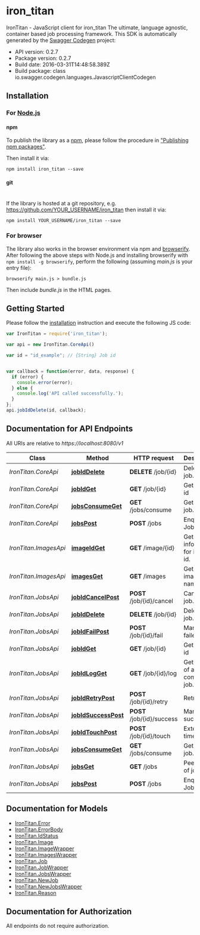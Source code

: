 # iron_titan

IronTitan - JavaScript client for iron_titan
The ultimate, language agnostic, container based job processing framework.
This SDK is automatically generated by the [Swagger Codegen](https://github.com/swagger-api/swagger-codegen) project:

- API version: 0.2.7
- Package version: 0.2.7
- Build date: 2016-03-31T14:48:58.389Z
- Build package: class io.swagger.codegen.languages.JavascriptClientCodegen

## Installation

### For [Node.js](https://nodejs.org/)

#### npm

To publish the library as a [npm](https://www.npmjs.com/),
please follow the procedure in ["Publishing npm packages"](https://docs.npmjs.com/getting-started/publishing-npm-packages).

Then install it via:

```shell
npm install iron_titan --save
```

#### git
#
If the library is hosted at a git repository, e.g.
https://github.com/YOUR_USERNAME/iron_titan
then install it via:

```shell
npm install YOUR_USERNAME/iron_titan --save
```

### For browser

The library also works in the browser environment via npm and [browserify](http://browserify.org/). After following
the above steps with Node.js and installing browserify with `npm install -g browserify`,
perform the following (assuming *main.js* is your entry file):

```shell
browserify main.js > bundle.js
```

Then include *bundle.js* in the HTML pages.

## Getting Started

Please follow the [installation](#installation) instruction and execute the following JS code:

```javascript
var IronTitan = require('iron_titan');

var api = new IronTitan.CoreApi()

var id = "id_example"; // {String} Job id


var callback = function(error, data, response) {
  if (error) {
    console.error(error);
  } else {
    console.log('API called successfully.');
  }
};
api.jobIdDelete(id, callback);

```

## Documentation for API Endpoints

All URIs are relative to *https://localhost:8080/v1*

Class | Method | HTTP request | Description
------------ | ------------- | ------------- | -------------
*IronTitan.CoreApi* | [**jobIdDelete**](docs/CoreApi.md#jobIdDelete) | **DELETE** /job/{id} | Delete the job.
*IronTitan.CoreApi* | [**jobIdGet**](docs/CoreApi.md#jobIdGet) | **GET** /job/{id} | Gets job by id
*IronTitan.CoreApi* | [**jobsConsumeGet**](docs/CoreApi.md#jobsConsumeGet) | **GET** /jobs/consume | Get next job.
*IronTitan.CoreApi* | [**jobsPost**](docs/CoreApi.md#jobsPost) | **POST** /jobs | Enqueue Job
*IronTitan.ImagesApi* | [**imageIdGet**](docs/ImagesApi.md#imageIdGet) | **GET** /image/{id} | Get information for image id.
*IronTitan.ImagesApi* | [**imagesGet**](docs/ImagesApi.md#imagesGet) | **GET** /images | Get all image names.
*IronTitan.JobsApi* | [**jobIdCancelPost**](docs/JobsApi.md#jobIdCancelPost) | **POST** /job/{id}/cancel | Cancel a job.
*IronTitan.JobsApi* | [**jobIdDelete**](docs/JobsApi.md#jobIdDelete) | **DELETE** /job/{id} | Delete the job.
*IronTitan.JobsApi* | [**jobIdFailPost**](docs/JobsApi.md#jobIdFailPost) | **POST** /job/{id}/fail | Mark job as failed.
*IronTitan.JobsApi* | [**jobIdGet**](docs/JobsApi.md#jobIdGet) | **GET** /job/{id} | Gets job by id
*IronTitan.JobsApi* | [**jobIdLogGet**](docs/JobsApi.md#jobIdLogGet) | **GET** /job/{id}/log | Get the log of a completed job.
*IronTitan.JobsApi* | [**jobIdRetryPost**](docs/JobsApi.md#jobIdRetryPost) | **POST** /job/{id}/retry | Retry a job.
*IronTitan.JobsApi* | [**jobIdSuccessPost**](docs/JobsApi.md#jobIdSuccessPost) | **POST** /job/{id}/success | Mark job as succeeded.
*IronTitan.JobsApi* | [**jobIdTouchPost**](docs/JobsApi.md#jobIdTouchPost) | **POST** /job/{id}/touch | Extend job timeout.
*IronTitan.JobsApi* | [**jobsConsumeGet**](docs/JobsApi.md#jobsConsumeGet) | **GET** /jobs/consume | Get next job.
*IronTitan.JobsApi* | [**jobsGet**](docs/JobsApi.md#jobsGet) | **GET** /jobs | Peek at list of jobs.
*IronTitan.JobsApi* | [**jobsPost**](docs/JobsApi.md#jobsPost) | **POST** /jobs | Enqueue Job


## Documentation for Models

 - [IronTitan.Error](docs/Error.md)
 - [IronTitan.ErrorBody](docs/ErrorBody.md)
 - [IronTitan.IdStatus](docs/IdStatus.md)
 - [IronTitan.Image](docs/Image.md)
 - [IronTitan.ImageWrapper](docs/ImageWrapper.md)
 - [IronTitan.ImagesWrapper](docs/ImagesWrapper.md)
 - [IronTitan.Job](docs/Job.md)
 - [IronTitan.JobWrapper](docs/JobWrapper.md)
 - [IronTitan.JobsWrapper](docs/JobsWrapper.md)
 - [IronTitan.NewJob](docs/NewJob.md)
 - [IronTitan.NewJobsWrapper](docs/NewJobsWrapper.md)
 - [IronTitan.Reason](docs/Reason.md)


## Documentation for Authorization

 All endpoints do not require authorization.

